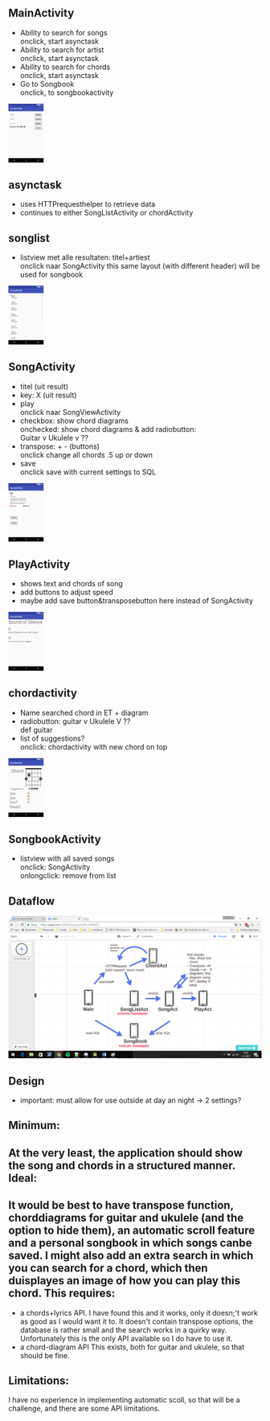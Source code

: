 MainActivity
----------
- Ability to search for songs  
  onclick, start asynctask 
- Ability to search for artist  
	onclick, start asynctask 
- Ability to search for chords  
	onclick, start asynctask
- Go to Songbook  
	onclick, to songbookactivity
	
<img src="/doc/main.png" width="70">


asynctask
------------
- uses HTTPrequesthelper to retrieve data
- continues to either SongListActivity or chordActivity

songlist
-----------------
- listview met alle resultaten: titel+artiest  
	onclick naar SongActivity
	this same layout (with different header) will be used for songbook
	
<img src="/doc/list.png" width="70">
	
SongActivity
-------------------
- titel (uit result)
- key: X (uit result)
- play  
	onclick naar SongViewActivity
- checkbox: show chord diagrams  
	onchecked: show chord diagrams & add radiobutton:  
	Guitar v Ukulele v ??
- transpose: +   - (buttons)  
	onclick change all chords .5 up or down
- save  
	onclick save with current settings to SQL
	
<img src="/doc/songinfo.png" width="70">

PlayActivity
----------------
- shows text and chords of song
- add buttons to adjust speed 
- maybe add save button&transposebutton here instead of SongActivity

<img src="/doc/play.png" width="70">

chordactivity
--------------
- Name searched chord in ET + diagram
- radiobutton: guitar v Ukulele V ??  
	def guitar
- list of suggestions?  
	onclick: chordactivity with new chord on top
	
<img src="/doc/chordlist.png" width="70">
	
SongbookActivity
--------------
- listview with all saved songs  
	onclick: SongActivity  
	onlongclick: remove from list
	
	
Dataflow
------------------------
<img src="/doc/dataflow old.png" width="600">


Design
--------
- important: must allow for use outside at day an night -> 2 settings?


Minimum: 
------------------
At the very least, the application should show the song and chords in a structured manner.
Ideal:
------------------
It would be best to have transpose function, chorddiagrams for guitar and ukulele (and the option to hide them), an automatic scroll feature and a personal songbook in which songs canbe saved. I might also add an extra search in which you can search for a chord, which then duisplayes an image of how you can play this chord. 
This requires:
------------------
- a chords+lyrics API. 
  I have found this and it works, only it doesn;'t work as good as I would want it to. It doesn't contain transpose options, the database is rather small and the search works in a quirky way. Unfortunately this is the only API available so I do have to use it. 
- a chord-diagram API
	This exists, both for guitar and ukulele, so that should be fine.

Limitations:
------------------
I have no experience in implementing automatic scoll, so that will be a challenge, and there are some API limitations. 

